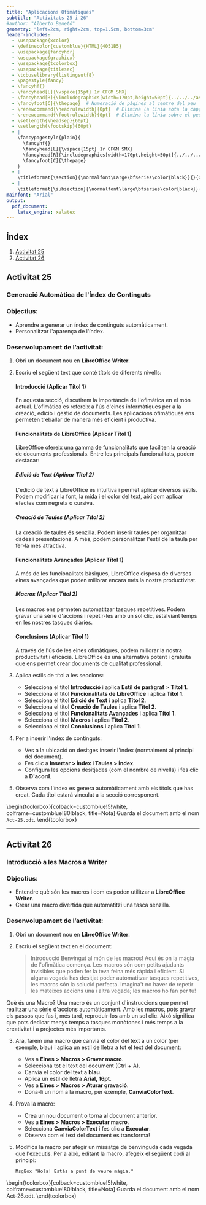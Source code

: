 ```yaml
---
title: "Aplicacions Ofimàtiques"
subtitle: "Activitats 25 i 26"
#author: "Alberto Benetó"
geometry: "left=2cm, right=2cm, top=1.5cm, bottom=3cm"
header-includes:
  - \usepackage{xcolor}
  - \definecolor{customblue}{HTML}{4051B5}
  - \usepackage{fancyhdr}
  - \usepackage{graphicx}
  - \usepackage{tcolorbox}
  - \usepackage{titlesec}
  - \tcbuselibrary{listingsutf8}
  - \pagestyle{fancy}
  - \fancyhf{}
  - \fancyhead[L]{\vspace{15pt} 1r CFGM SMX}
  - \fancyhead[R]{\includegraphics[width=170pt,height=50pt]{../../../assets/fse.png}}  # Inserta el logo a la part esquerra
  - \fancyfoot[C]{\thepage}  # Numeració de pàgines al centre del peu
  - \renewcommand{\headrulewidth}{0pt}  # Elimina la línia sota la capçalera
  - \renewcommand{\footrulewidth}{0pt}  # Elimina la línia sobre el peu
  - \setlength{\headsep}{60pt}
  - \setlength{\footskip}{60pt}
  - |
    \fancypagestyle{plain}{
      \fancyhf{}
      \fancyhead[L]{\vspace{15pt} 1r CFGM SMX}
      \fancyhead[R]{\includegraphics[width=170pt,height=50pt]{../../../assets/fse.png}}
      \fancyfoot[C]{\thepage}
    }
  - |
    \titleformat{\section}{\normalfont\Large\bfseries\color{black}}{}{0em}{}
  - |
    \titleformat{\subsection}{\normalfont\large\bfseries\color{black}}{}{0em}{}
mainfont: "Arial"
output: 
  pdf_document:
    latex_engine: xelatex
---
```


## Índex
1. [Activitat 25](#activitat-25)
2. [Activitat 26](#activitat-26)

## Activitat 25<a id="activitat-25"></a>

### Generació Automàtica de l'Índex de Continguts

### Objectius:
- Aprendre a generar un índex de continguts automàticament.
- Personalitzar l'aparença de l'índex.

### Desenvolupament de l’activitat:
1. Obri un document nou en **LibreOffice Writer**.
2. Escriu el següent text que conté títols de diferents nivells:

   #### Introducció (Aplicar **Títol 1**)
   En aquesta secció, discutirem la importància de l'ofimàtica en el món actual. L'ofimàtica es refereix a l'ús d'eines informàtiques per a la creació, edició i gestió de documents. Les aplicacions ofimàtiques ens permeten treballar de manera més eficient i productiva.

   #### Funcionalitats de LibreOffice (Aplicar **Títol 1**)
   LibreOffice ofereix una gamma de funcionalitats que faciliten la creació de documents professionals. Entre les principals funcionalitats, podem destacar:

   ##### Edició de Text (Aplicar **Títol 2**)
   L'edició de text a LibreOffice és intuïtiva i permet aplicar diversos estils. Podem modificar la font, la mida i el color del text, així com aplicar efectes com negreta o cursiva.

   ##### Creació de Taules (Aplicar **Títol 2**)
   La creació de taules és senzilla. Podem inserir taules per organitzar dades i presentacions. A més, podem personalitzar l'estil de la taula per fer-la més atractiva.

   #### Funcionalitats Avançades (Aplicar **Títol 1**)
   A més de les funcionalitats bàsiques, LibreOffice disposa de diverses eines avançades que poden millorar encara més la nostra productivitat.

   ##### Macros (Aplicar **Títol 2**)
   Les macros ens permeten automatitzar tasques repetitives. Podem gravar una sèrie d'accions i repetir-les amb un sol clic, estalviant temps en les nostres tasques diàries.

   #### Conclusions (Aplicar **Títol 1**)
   A través de l'ús de les eines ofimàtiques, podem millorar la nostra productivitat i eficàcia. LibreOffice és una alternativa potent i gratuïta que ens permet crear documents de qualitat professional.

3. Aplica estils de títol a les seccions:
   - Selecciona el títol **Introducció** i aplica **Estil de paràgraf** > **Títol 1**.
   - Selecciona el títol **Funcionalitats de LibreOffice** i aplica **Títol 1**.
   - Selecciona el títol **Edició de Text** i aplica **Títol 2**.
   - Selecciona el títol **Creació de Taules** i aplica **Títol 2**.
   - Selecciona el títol **Funcionalitats Avançades** i aplica **Títol 1**.
   - Selecciona el títol **Macros** i aplica **Títol 2**.
   - Selecciona el títol **Conclusions** i aplica **Títol 1**.

4. Per a inserir l'índex de continguts:
   - Ves a la ubicació on desitges inserir l'índex (normalment al principi del document).
   - Fes clic a **Insertar > Índex i Taules > Índex**.
   - Configura les opcions desitjades (com el nombre de nivells) i fes clic a **D'acord**.

5. Observa com l'índex es genera automàticament amb els títols que has creat. Cada títol estarà vinculat a la secció corresponent.

\begin{tcolorbox}[colback=customblue!5!white, colframe=customblue!80!black, title=Nota]
Guarda el document amb el nom `Act-25.odt`.
\end{tcolorbox}

---

## Activitat 26<a id="activitat-26"></a>

### Introducció a les Macros a Writer

### Objectius:
- Entendre què són les macros i com es poden utilitzar a **LibreOffice Writer**.
- Crear una macro divertida que automatitzi una tasca senzilla.

### Desenvolupament de l’activitat:
1. Obri un document nou en **LibreOffice Writer**.
2. Escriu el següent text en el document:
   
   > Introducció
Benvingut al món de les macros! Aquí és on la màgia de l'ofimàtica comença. Les macros són com petits ajudants invisibles que poden fer la teva feina més ràpida i eficient. Si alguna vegada has desitjat poder automatitzar tasques repetitives, les macros són la solució perfecta. Imagina't no haver de repetir les mateixes accions una i altra vegada; les macros ho fan per tu!

Què és una Macro?
Una macro és un conjunt d'instruccions que permet realitzar una sèrie d'accions automàticament. Amb les macros, pots gravar els passos que fas i, més tard, reproduir-los amb un sol clic. Això significa que pots dedicar menys temps a tasques monòtones i més temps a la creativitat i a projectes més importants.

3. Ara, farem una macro que canvia el color del text a un color (per exemple, blau) i aplica un estil de lletra a tot el text del document:
   - Ves a **Eines > Macros > Gravar macro**.
   - Selecciona tot el text del document (Ctrl + A).
   - Canvia el color del text a **blau**.
   - Aplica un estil de lletra **Arial, 16pt**.
   - Ves a **Eines > Macros > Aturar gravació**.
   - Dona-li un nom a la macro, per exemple, **CanviaColorText**.

4. Prova la macro:
   - Crea un nou document o torna al document anterior.
   - Ves a **Eines > Macros > Executar macro**.
   - Selecciona **CanviaColorText** i fes clic a **Executar**.
   - Observa com el text del document es transforma!

5. Modifica la macro per afegir un missatge de benvinguda cada vegada que l'executis. Per a això, editant la macro, afegeix el següent codi al principi:
   ```basic
   MsgBox "Hola! Estàs a punt de veure màgia."

\begin{tcolorbox}[colback=customblue!5!white, colframe=customblue!80!black, title=Nota] Guarda el document amb el nom Act-26.odt. \end{tcolorbox}

